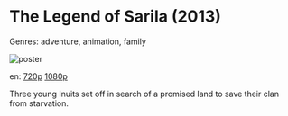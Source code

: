 # The Legend of Sarila (2013)

Genres: adventure, animation, family

![poster](http://image.tmdb.org/t/p/w500/aKFNEurZueBaSIl0viRdW3D540w.jpg)

en:
  [720p](magnet:?xt=urn:btih:4F7D4E36A68F603D18C0A858D29AD99BFAE4AC32&tr=udp://glotorrents.pw:6969/announce&tr=udp://tracker.opentrackr.org:1337/announce&tr=udp://torrent.gresille.org:80/announce&tr=udp://tracker.openbittorrent.com:80&tr=udp://tracker.coppersurfer.tk:6969&tr=udp://tracker.leechers-paradise.org:6969&tr=udp://p4p.arenabg.ch:1337&tr=udp://tracker.internetwarriors.net:1337)
  [1080p](magnet:?xt=urn:btih:EDE5ECEC04E336F2E07A1611E861339E7F56CEB3&tr=udp://glotorrents.pw:6969/announce&tr=udp://tracker.opentrackr.org:1337/announce&tr=udp://torrent.gresille.org:80/announce&tr=udp://tracker.openbittorrent.com:80&tr=udp://tracker.coppersurfer.tk:6969&tr=udp://tracker.leechers-paradise.org:6969&tr=udp://p4p.arenabg.ch:1337&tr=udp://tracker.internetwarriors.net:1337)
  


Three young Inuits set off in search of a promised land to save their clan from starvation.